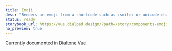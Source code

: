 ```yaml
---
title: Emoji
desc: "Renders an emoji from a shortcode such as :smile: or unicode character such as 😄."
status: ready
storybook_url: https://vue.dialpad.design/?path=/story/components-emoji--default
no_preview: true
---
```


<aside class="d-notice d-notice--info d-mt24 d-wmx100p" role="status" aria-hidden="false">
  <div class="d-notice__icon">
    <dt-icon name="info"></dt-icon>
  </div>
  <div class="d-notice__content d-stack4">
    <p class="d-notice__message">

Currently documented in [Dialtone Vue](https://vue.dialpad.design/?path=/docs/components-emoji--default).
    </p>
  </div>
</aside>
